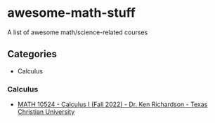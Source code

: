 # awesome-math-stuff
A list of awesome math/science-related courses

## Categories
 - Calculus

### Calculus

 - [MATH 10524 - Calculus I (Fall 2022) - Dr. Ken Richardson - Texas Christian University](https://faculty.tcu.edu/richardson/2022F_calc1/)

